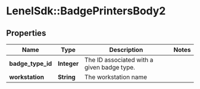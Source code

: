 # LenelSdk::BadgePrintersBody2

## Properties
Name | Type | Description | Notes
------------ | ------------- | ------------- | -------------
**badge_type_id** | **Integer** | The ID associated with a given badge type. | 
**workstation** | **String** | The workstation name | 

